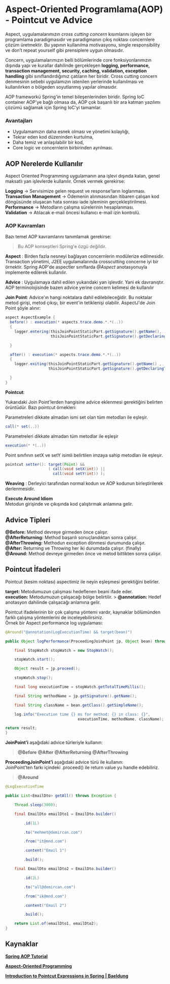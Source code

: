 ﻿
# Aspect-Oriented Programlama(AOP) - Pointcut ve Advice

Aspect, uygulamalarımızın *cross cutting concern* kısımlarını işleyen bir programlama paradigmasıdır ve paradigmanın çıkış noktası concernlere çözüm üretmektir. Bu yapının kullanılma motivasyonu, single responsibility ve don’t repeat yourself gibi prensiplere uygun olmasıdır.

Concern, uygulamalarımızın belli bölümlerinde core fonksiyonlarımızın dışında yapı ve kurallar dahilinde gerçekleşen **logging, performance, transaction management, security, caching, validation, exception handling** gibi sınıflandırdığımız çatıların her biridir. Cross cutting concern denmesinin sebebi uygulamızın istenilen yerlerinde kullanılması ve kullanılırken o bölgeden soyutlanmış yapılar olmasıdır.

 AOP frameworkü Spring'in temel bileşenlerinden biridir. Spring IoC container AOP'ye bağlı olmasa da, AOP çok başarılı bir ara katman yazılımı çözümü sağlamak için Spring IoC'yi tamamlar.

### Avantajları
-  Uygulamamızın daha esnek olması ve yönetimi kolaylığı,  
- Tekrar eden kod düzeninden kurtulma,  
- Daha temiz ve anlaşılabilir bir kod,  
- Core logic ve concernlerin birbirinden ayrılması.

## AOP Nerelerde Kullanılır

Aspect Oriented Programming uygulamanın ana işlevi dışında kalan, genel maksatlı yan işlevlerde kullanılır. Örnek vermek gerekirse:

**Logging** → Servisimize gelen request ve response’ların loglanması.  
**Transaction Management** → Ödemenin alınmasından itibaren çalışan kod döngüsünde oluşacan hata sonrası iade işleminin gerçekleştirilmesi.  
**Performance** → Metodların çalışma sürelerinin hesaplanması.  
**Validation** → Atılacak e-mail öncesi kullanıcı e-mail izin kontrolü.

### AOP Kavramları

Bazı temel AOP kavramlarını tanımlamak gerekirse:
>Bu AOP konseptleri Spring'e özgü değildir.

**Aspect** : Birden fazla nesneyi bağlayan concernlerin modülerize edilmesidir. Transaction yönetimi, J2EE uygulamalarında crosscutting concerne iyi bir örnektir. Spring AOP'de aspectler sınıflarda *@Aspect* anotasyonuyla implemente edilerek kullanılır.

**Advice** :  Uygulamaya dahil edilen yukarıdaki yan işlevdir. Yani ek davranıştır. AOP terminolojisinde bazen advice yerine concern kelimesi de kullanılır

**Join Point**:
Advice'ın hangi noktalara dahil edilebileceğidir. Bu noktalar metod girişi, metod çıkışı, bir event'in tetiklenişi olabilir.  AspectJ'de Join Point şöyle alınır:

```java
aspect AspectExample {
  before() : execution(* aspects.trace.demo.*.*(..))
  {
    logger.entering(thisJoinPointStaticPart.getSignature().getName(),
                    thisJoinPointStaticPart.getSignature().getDeclaringType());

  }

  after() : execution(* aspects.trace.demo.*.*(..))
  {
    logger.exiting(thisJoinPointStaticPart.getSignature().getName() ,
                   thisJoinPointStaticPart.getSignature().getDeclaringType()  );

  }
}
```
**Pointcut**:

Yukarıdaki Join Point'lerden hangisine advice eklenmesi gerektiğini belirten örüntüdür. Bazı pointcut örnekleri:

Parametreleri dikkate almadan ismi set olan tüm metodları ile eşleşir.
```java
call(* set(..))
```
Parametreleri dikkate almadan tüm metodlar ile eşleşir  

```java
execution(* *(..))
```
Point sınıfının setX ve setY isimli belirtilen imzaya sahip metodları ile eşleşir.  

```java
pointcut setter(): target(Point) &&
                   ( call(void setX(int)) ||
                     call(void setY(int)) );
```

**Weaving**  : Derleyici tarafından normal kodun ve AOP kodunun birleştirilerek derlenmesidir.

**Execute Around Idiom**  
Metodun girişinde ve çıkışında kod çalıştırmak anlamına gelir.

## Advice Tipleri

**@Before:** Method devreye girmeden önce çalışır.  
**@AfterReturning:** Method başarılı sonuçlandıktan sonra çalışır.  
**@AfterThrowing:** Methodun exception dönmesi durumunda çalışır.  
**@After:** Returning ve Throwing her iki durumdada çalışır. (finally)  
**@Around:** Method devreye girmeden önce ve metod bittikten sonra çalışır.

## Pointcut İfadeleri

Pointcut (kesim noktası) aspectimiz ile neyin eşleşmesi gerektiğini belirler.

 **target:** Metodumuzun çalışması hedeflenen beani ifade eder.  
 **execution:** Metodumuzun çalışacağı bölge belirtilir.  > **@annotation:**  Hedef anotasyon dahilinde çalışacağı anlamına gelir.

Pointcut ifadelerinin bir çok çalışma yöntemi vardır, kaynaklar bölümünden farklı çalışma yöntemlerini de inceleyebilirsiniz.  
Örnek bir Aspect performance log uygulaması:

```java
@Around("@annotation(LogExecutionTime) && target(bean)") 

public Object logPerformance(ProceedingJoinPoint jp, Object bean) throws Throwable {

	final StopWatch stopWatch = new StopWatch();

	stopWatch.start();

	Object result = jp.proceed();

	stopWatch.stop();

	final long executionTime = stopWatch.getTotalTimeMillis();

	final String methodName = jp.getSignature().getName();

	final String className = bean.getClass().getSimpleName();

	log.info("Execution time {} ms for method: {} in class: {}",
								executionTime, methodName, className);

return result;
}
```

**JoinPoint’i**  aşağıdaki advice türleriyle kullanın:

>**@Before**
>**@After**
>**@AfterReturning**
> **@AfterThrowing**

**ProceedingJoinPoint’i**  aşağıdaki advice türü ile kullanın:  
JoinPoint’ten farkı içindeki .proceed() ile return value yu handle edebiliriz.

>**@Around**
```java
@LogExecutionTime

public List<EmailDto> getAll() throws Exception {

	Thread.sleep(3000);

	final EmailDto emailDto1 = EmailDto.builder()

		.id(1L)

		.to("mehmet@demircan.com")

		.from("it@mnd.com")

		.content("Email 1")

		.build();

	final EmailDto emailDto2 = EmailDto.builder()

		.id(2L)

		.to("all@demircan.com")

		.from("ik@mnd.com")

		.content("Email 2")

		.build();

	return List.of(emailDto1, emailDto2);
}
```

## Kaynaklar
 
[**Spring AOP Tutorial**](https://www.tutorialspoint.com/springaop/index.htm)

[**Aspect-Oriented Programming**](https://en.wikipedia.org/wiki/Aspect-oriented_programming)

[**Introduction to Pointcut Expressions in Spring | Baeldung**](https://www.baeldung.com/spring-aop-pointcut-tutorial)




